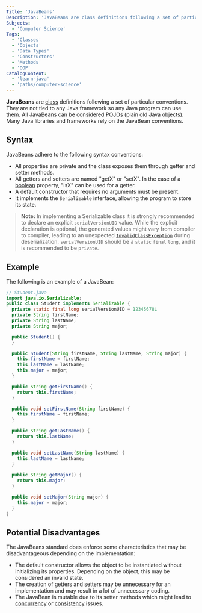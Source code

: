 ```yaml
---
Title: 'JavaBeans'
Description: 'JavaBeans are class definitions following a set of particular conventions. They are not tied to any Java framework so any Java program can use them.'
Subjects:
  - 'Computer Science'
Tags:
  - 'Classes'
  - 'Objects'
  - 'Data Types'
  - 'Constructors'
  - 'Methods'
  - 'OOP'
CatalogContent:
  - 'learn-java'
  - 'paths/computer-science'
---
```


**JavaBeans** are [class](https://www.codecademy.com/resources/docs/java/classes) definitions following a set of particular conventions. They are not tied to any Java framework so any Java program can use them. All JavaBeans can be considered [POJOs](https://www.codecademy.com/resources/docs/java/pojo) (plain old Java objects). Many Java libraries and frameworks rely on the JavaBean conventions.

## Syntax

JavaBeans adhere to the following syntax conventions:

- All properties are private and the class exposes them through getter and setter methods.
- All getters and setters are named "getX" or "setX". In the case of a [boolean](https://www.codecademy.com/resources/docs/general/boolean) property, "isX" can be used for a getter.
- A default constructor that requires no arguments must be present.
- It implements the `Serializable` interface, allowing the program to store its state.

> **Note:** In implementing a Serializable class it is strongly recommended to declare an explicit `serialVersionUID` value. While the explicit declaration is optional, the generated values might vary from compiler to compiler, leading to an unexpected [`InvalidClassException`](https://www.codecademy.com/resources/docs/java/errors/invalidclassexception) during deserialization. `serialVersionUID` should be a `static` `final` `long`, and it is recommended to be `private`.

## Example

The following is an example of a JavaBean:

```java
// Student.java
import java.io.Serializable;
public class Student implements Serializable {
  private static final long serialVersionUID = 12345678L
  private String firstName;
  private String lastName;
  private String major;

  public Student() {
  }

  public Student(String firstName, String lastName, String major) {
    this.firstName = firstName;
    this.lastName = lastName;
    this.major = major;
  }

  public String getFirstName() {
    return this.firstName;
  }

  public void setFirstName(String firstName) {
    this.firstName = firstName;
  }

  public String getLastName() {
    return this.lastName;
  }

  public void setLastName(String lastName) {
    this.lastName = lastName;
  }

  public String getMajor() {
    return this.major;
  }

  public void setMajor(String major) {
    this.major = major;
  }
}
```

## Potential Disadvantages

The JavaBeans standard does enforce some characteristics that may be disadvantageous depending on the implementation:

- The default constructor allows the object to be instantiated without initializing its properties. Depending on the object, this may be considered an invalid state.
- The creation of getters and setters may be unnecessary for an implementation and may result in a lot of unnecessary coding.
- The JavaBean is mutable due to its setter methods which might lead to [concurrency](<https://en.wikipedia.org/wiki/Concurrency_(computer_science)>) or [consistency](https://docs.oracle.com/javase/tutorial/essential/concurrency/memconsist.html) issues.
